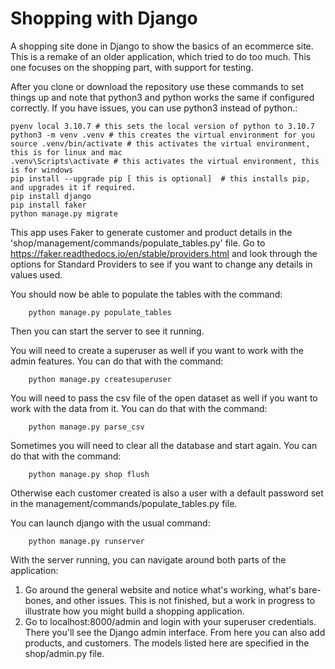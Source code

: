 # Shopping with Django
A shopping site done in Django to show the basics of an ecommerce site. This is a remake of an older application, which tried to do too much. This one focuses on the shopping part, with support for testing.

After you clone or download the repository use these commands to set things up and note that python3 and python works the same if configured correctly. If you have issues, you can use python3 instead of python.:

    pyenv local 3.10.7 # this sets the local version of python to 3.10.7
    python3 -m venv .venv # this creates the virtual environment for you
    source .venv/bin/activate # this activates the virtual environment, this is for linux and mac
    .venv\Scripts\activate # this activates the virtual environment, this is for windows
    pip install --upgrade pip [ this is optional]  # this installs pip, and upgrades it if required.
    pip install django
    pip install faker
    python manage.py migrate

This app uses Faker to generate customer and product details in the 'shop/management/commands/populate_tables.py' file. Go to https://faker.readthedocs.io/en/stable/providers.html and look through the options for Standard Providers to see if you want to change any details in values used.

You should now be able to populate the tables with the command:

        python manage.py populate_tables

Then you can start the server to see it running. 

You will need to create a superuser as well if you want to work with the admin features. You can do that with the command:

        python manage.py createsuperuser

You will need to pass the csv file of the open dataset as well if you want to work with the data from it. You can do that with the command:

        python manage.py parse_csv

Sometimes you will need to clear all the database and start again. You can do that with the command:

        python manage.py shop flush

Otherwise each customer created is also a user with a default password set in the management/commands/populate_tables.py file. 

You can launch django with the usual command:

        python manage.py runserver

With the server running, you can navigate around both parts of the application:
1. Go around the general website and notice what's working, what's bare-bones, and other issues. This is not finished, but a work in progress to illustrate how you might build a shopping application. 
2. Go to localhost:8000/admin and login with your superuser credentials. There you'll see the Django admin interface. From here you can also add products, and customers. The models listed here are specified in the shop/admin.py file.
